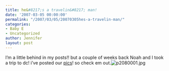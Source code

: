 ```yaml
---
title: he&#8217;s a travelin&#8217; man!
date: '2007-03-05 00:00:00'
permalink: "/2007/03/05/20070305hes-a-travelin-man/"
categories:
- Baby E
- Uncategorized
author: Jennifer
layout: post
---
```


I&#8217;m a little behind in my posts!! but a couple of weeks back Noah and I took a trip to dc! i&#8217;ve posted our [pics](http://www.flickr.com/photos/jenniferandJennifers_photos/ "pics")! so check em out.<img id="image130" alt="p2080001.jpg" src="http://static.squarespace.com/static/50db6bb3e4b015296cd43789/50dfa5b1e4b0dc6320e0b5ea/50dfa5b1e4b0dc6320e0b661/1173115106000/?format=original" />
